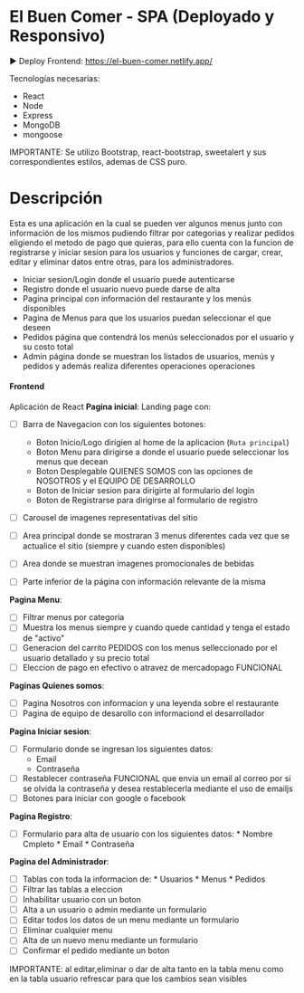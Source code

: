 # El Buen Comer  - SPA (Deployado y Responsivo)

► Deploy Frontend: https://el-buen-comer.netlify.app/

Tecnologías necesarias:
* React
* Node
* Express
* MongoDB
* mongoose

IMPORTANTE: Se utilizo Bootstrap, react-bootstrap, sweetalert y sus correspondientes estilos, ademas de CSS puro.

# Descripción
Esta es una aplicación en la cual se pueden ver algunos menus junto con información de los mismos pudiendo filtrar por categorias y realizar pedidos eligiendo el metodo de pago que quieras,
para ello cuenta con la funcion de registrarse y iniciar sesion para los usuarios y funciones de cargar, crear, editar y eliminar datos entre otras, para los administradores.

* Iniciar sesion/Login donde el usuario puede autenticarse
* Registro donde el usuario nuevo puede darse de alta
* Pagina principal con información del restaurante y los menús disponibles
* Pagina de Menus para que los usuarios puedan seleccionar el que deseen
* Pedidos página que contendrá los menús seleccionados por el usuario y su costo total
* Admin página donde se muestran los listados de usuarios, menús y pedidos y además realiza diferentes operaciones operaciones

#### Frontend

Aplicación de React
__Pagina inicial__: 
Landing page con:
- [ ] Barra de Navegacion con los siguientes botones:
  * Boton Inicio/Logo dirigien al home de la aplicacion (`Ruta principal`)
  * Boton Menu para dirigirse a donde el usuario puede seleccionar los menus que decean
  * Boton Desplegable QUIENES SOMOS con las opciones de NOSOTROS y el EQUIPO DE DESARROLLO
  * Boton de Iniciar sesion para dirigirte al formulario del login
  * Boton de Registrarse para dirigirse al formulario de registro
    
- [ ] Carousel de imagenes representativas del sitio
- [ ] Area principal donde se mostraran 3 menus diferentes cada vez que se actualice el sitio (siempre y cuando esten disponibles)
- [ ] Area donde se muestran imagenes promocionales de bebidas
- [ ] Parte inferior de la página con información relevante de la misma

__Pagina Menu__:
- [ ] Filtrar menus por categoria
- [ ] Muestra los menus siempre y cuando quede cantidad y tenga el estado de "activo"
- [ ] Generacion del carrito PEDIDOS con los menus selleccionado por el usuario detallado y su precio total
- [ ] Eleccion de pago en efectivo o atravez de mercadopago FUNCIONAL
   
__Paginas Quienes somos__:
 - [ ] Pagina Nosotros con informacion y una leyenda sobre el restaurante
 - [ ] Pagina de equipo de desarollo con informaciond el desarrollador
   
__Pagina Iniciar sesion__:
 - [ ] Formulario donde se ingresan los siguientes datos:
     * Email
     * Contraseña
 - [ ] Restablecer contraseña FUNCIONAL que envia un email al correo por si se olvida la contraseña y desea restablecerla mediante el uso de emailjs
 - [ ] Botones para iniciar con google o facebook 
 
__Pagina Registro__:
- [ ] Formulario para alta de usuario con los siguientes datos:
      * Nombre Cmpleto
      * Email
      * Contraseña
      
__Pagina del Administrador__:
- [ ] Tablas con toda la informacion de:
      * Usuarios
      * Menus
      * Pedidos
- [ ] Filtrar las tablas a eleccion
- [ ] Inhabilitar usuario con un boton
- [ ] Alta a un usuario o admin mediante un formulario
- [ ] Editar todos los datos de un menu mediante un formulario
- [ ] Eliminar cualquier menu
- [ ] Alta de un nuevo menu mediante un formulario
- [ ] Confirmar el pedido mediante un boton

 IMPORTANTE: al editar,eliminar o dar de alta tanto en la tabla menu como en la tabla usuario refrescar para que los cambios sean visibles     


